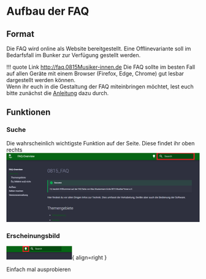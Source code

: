 # Aufbau der FAQ

## Format

Die FAQ wird online als Website bereitgestellt. Eine Offlinevariante soll im Bedarfsfall im Bunker zur Verfügung gestellt werden.  

!!! quote Link
    http://faq.0815Musiker-innen.de
Die FAQ sollte im besten Fall auf allen Geräte mit einem Browser (Firefox, Edge, Chrome) gut lesbar dargestellt werden können.  
Wenn ihr euch in die Gestaltung der FAQ miteinbringen möchtet, lest euch bitte zunächst die [Anleitung](diy.md) dazu durch.  

## Funktionen

### Suche

Die wahrscheinlich wichtigste Funktion auf der Seite. Diese findet ihr oben rechts ![SUFU](../images/suchfunktion.png)

<p>
</p>

### Erscheinungsbild

![DarkMode](../images/darkMode_small.png){ align=right }

Einfach mal ausprobieren  

